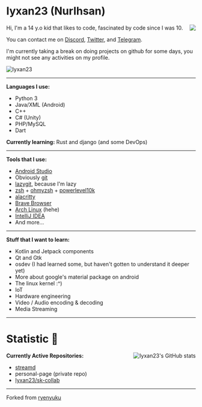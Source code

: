 <h1>Iyxan23 (NurIhsan)</h1> <img align="right" src="https://media.giphy.com/media/LmNwrBhejkK9EFP504/giphy.gif"/>

Hi, I'm a 14 y.o kid that likes to code, fascinated by code since I was 10.

You can contact me on [Discord](https://dsc.bio/Iyxan23), [Twitter](https://twitter.com/Iyxan23), and [Telegram](https://t.me/Iyxan23).

I'm currently taking a break on doing projects on github for some days, you might not see any activities on my profile.

<img src="https://komarev.com/ghpvc/?username=Iyxan23" alt="Iyxan23" />

----------

**Languages I use:**
- Python 3
- Java/XML (Android)
- C++
- C# (Unity)
- PHP/MySQL
- Dart

**Currently learning:** Rust and django (and some DevOps)

----------

**Tools that I use:**
- [Android Studio](https://developer.android.com/studio)
- Obviously [git](https://www.git-scm.com)
- [lazygit](https://github.com/jesseduffield/lazygit), because I'm lazy
- [zsh](https://www.zsh.org/) + [ohmyzsh](https://ohmyz.sh/) + [powerlevel10k](https://github.com/romkatv/powerlevel10k)
- [alacritty](https://github.com/alacritty/alacritty)
- [Brave Browser](https://brave.com/)
- [Arch Linux](https://archlinux.org) (hehe)
- [IntelliJ IDEA](https://www.jetbrains.com/idea)
- And more...

----------

**Stuff that I want to learn:**
- Kotlin and Jetpack components
- Qt and Gtk
- osdev (I had learned some, but haven't gotten to understand it deeper yet)
- More about google's material package on android
- The linux kernel :^)
- IoT
- Hardware engineering
- Video / Audio encoding & decoding
- Media Streaming

---------

<h1>Statistic 🏅</h1> <img alt="Iyxan23's GitHub stats" src="https://github-readme-stats.vercel.app/api?username=Iyxan23&show_icons=true&count_private=true&bg_color=00000000&text_color=808080" align="right">

**Currently Active Repositories:**
- [streamd](https://github.com/Iyxan23/streamd)
- personal-page (private repo)
- [Iyxan23/sk-collab](https://github.com/ThatCakeID/os-thm-android)

----------

Forked from [ryenyuku](https://github.com/ryenyuku/ryenyuku)
